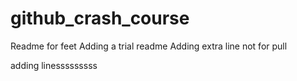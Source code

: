 # github_crash_course
Readme for feet
Adding a trial readme
Adding extra line not for pull

adding linesssssssss
